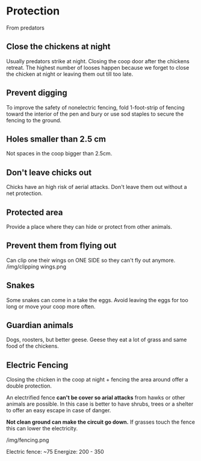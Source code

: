 # Protection
From predators

## Close the chickens at night
Usually predators strike at night. Closing the coop door after the chickens retreat.
The highest number of looses happen because we forget to close the chicken at night or leaving them out till too late.

## Prevent digging
To improve the safety of nonelectric fencing, fold 1-foot-strip of fencing toward the interior of the pen and bury or use sod staples to secure the fencing to the ground.

## Holes smaller than 2.5 cm
Not spaces in the coop bigger than 2.5cm.

## Don't leave chicks out
Chicks have an high risk of aerial attacks. Don't leave them out  without a net protection.

## Protected area
Provide a place where they can hide or protect from other animals.

## Prevent them from flying out
Can clip one their wings on ONE SIDE so they can't fly out anymore.
/img/clipping wings.png
 
## Snakes
Some snakes can come in a take the eggs. Avoid leaving the eggs for too long or move your coop more often.

## Guardian animals
Dogs, roosters, but better geese. Geese they eat a lot of grass and same food of the chickens.

## Electric Fencing
Closing the chicken in the coop at night + fencing the area around offer a double protection. 

An electrified fence **can't be cover so arial attacks** from hawks or other animals are possible. In this case is better to have shrubs, trees or a shelter to offer an easy escape in case of danger.

**Not clean ground can make the circuit go down.**
If grasses touch the fence this can lower the electricity.

/img/fencing.png

Electric fence: ~75
Energize: 200 - 350
